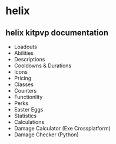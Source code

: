 # helix
## helix kitpvp documentation</br>
* Loadouts
* Abilities
* Descriptions
* Cooldowns & Durations
* Icons
* Pricing
* Classes
* Counters
* Functionlity
* Perks
* Easter Eggs
* Statistics
* Calculations
* Damage Calculator (Exe Crossplatform)
* Damage Checker (Python)
